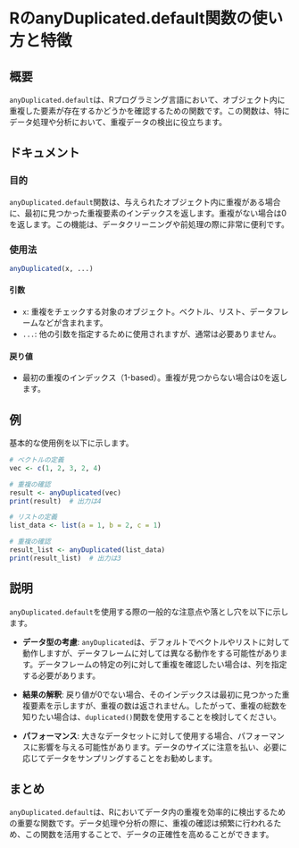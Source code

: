 <!--
Meta Description: # RのanyDuplicated.default関数の使い方と特徴 ## 概要 `anyDuplicated.default`は、Rプログラミング言語において、オブジェクト内に重複した要素が存在するかどうかを確認するための関数です。この関数は、特にデータ処理や分析において、重複データの検出に役立ち...
Meta Keywords: anyduplicated, default, vec, 重複の確認, result
-->

# RのanyDuplicated.default関数の使い方と特徴

## 概要
`anyDuplicated.default`は、Rプログラミング言語において、オブジェクト内に重複した要素が存在するかどうかを確認するための関数です。この関数は、特にデータ処理や分析において、重複データの検出に役立ちます。

## ドキュメント
### 目的
`anyDuplicated.default`関数は、与えられたオブジェクト内に重複がある場合に、最初に見つかった重複要素のインデックスを返します。重複がない場合は0を返します。この機能は、データクリーニングや前処理の際に非常に便利です。

### 使用法
```R
anyDuplicated(x, ...)
```

#### 引数
- `x`: 重複をチェックする対象のオブジェクト。ベクトル、リスト、データフレームなどが含まれます。
- `...`: 他の引数を指定するために使用されますが、通常は必要ありません。

#### 戻り値
- 最初の重複のインデックス（1-based）。重複が見つからない場合は0を返します。

## 例
基本的な使用例を以下に示します。

```R
# ベクトルの定義
vec <- c(1, 2, 3, 2, 4)

# 重複の確認
result <- anyDuplicated(vec)
print(result)  # 出力は4
```

```R
# リストの定義
list_data <- list(a = 1, b = 2, c = 1)

# 重複の確認
result_list <- anyDuplicated(list_data)
print(result_list)  # 出力は3
```

## 説明
`anyDuplicated.default`を使用する際の一般的な注意点や落とし穴を以下に示します。

- **データ型の考慮**: `anyDuplicated`は、デフォルトでベクトルやリストに対して動作しますが、データフレームに対しては異なる動作をする可能性があります。データフレームの特定の列に対して重複を確認したい場合は、列を指定する必要があります。
  
- **結果の解釈**: 戻り値が0でない場合、そのインデックスは最初に見つかった重複要素を示しますが、重複の数は返されません。したがって、重複の総数を知りたい場合は、`duplicated()`関数を使用することを検討してください。

- **パフォーマンス**: 大きなデータセットに対して使用する場合、パフォーマンスに影響を与える可能性があります。データのサイズに注意を払い、必要に応じてデータをサンプリングすることをお勧めします。

## まとめ
`anyDuplicated.default`は、Rにおいてデータ内の重複を効率的に検出するための重要な関数です。データ処理や分析の際に、重複の確認は頻繁に行われるため、この関数を活用することで、データの正確性を高めることができます。